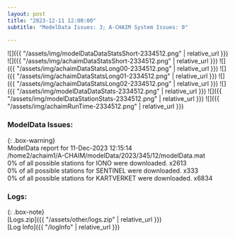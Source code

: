 ```yaml
---
layout: post
title: "2023-12-11 12:00:00"
subtitle: "ModelData Issues: 3; A-CHAIM System Issues: 0"

---
```


![]({{ "/assets/img/modelDataDataStatsShort-2334512.png" | relative_url }})
![]({{ "/assets/img/achaimDataStatsShort-2334512.png" | relative_url }})
![]({{ "/assets/img/achaimDataStatsLong00-2334512.png" | relative_url }})
![]({{ "/assets/img/achaimDataStatsLong01-2334512.png" | relative_url }})
![]({{ "/assets/img/achaimDataStatsLong02-2334512.png" | relative_url }})
![]({{ "/assets/img/modelDataDataStats-2334512.png" | relative_url }})
![]({{ "/assets/img/modelDataStationStats-2334512.png" | relative_url }})
![]({{ "/assets/img/achaimRunTime-2334512.png" | relative_url }})


### ModelData Issues:  
  
{: .box-warning}  
 ModelData report for 11-Dec-2023 12:15:14   
 /home2/achaim1/A-CHAIM/modelData/2023/345/12/modelData.mat   
 0% of all possible stations for IONO were downloaded. x2613   
 0% of all possible stations for SENTINEL were downloaded. x333   
 0% of all possible stations for KARTVERKET were downloaded. x6834   
  


### Logs:  
  
{: .box-note}  
[Logs.zip]({{ "/assets/other/logs.zip" | relative_url }})  
[Log Info]({{ "/logInfo" | relative_url }})  
